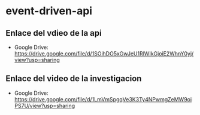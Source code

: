 # event-driven-api

## Enlace del vdieo de la api 
- Google Drive: https://drive.google.com/file/d/1SOihDO5xGwJeU1RlWIkGjoiE2WhnY0yj/view?usp=sharing

## Enlace del video de la investigacion
- Google Drive: https://drive.google.com/file/d/1LmVmSpgqVe3K3Ty4NPwmgZeMW9oiPS7U/view?usp=sharing
